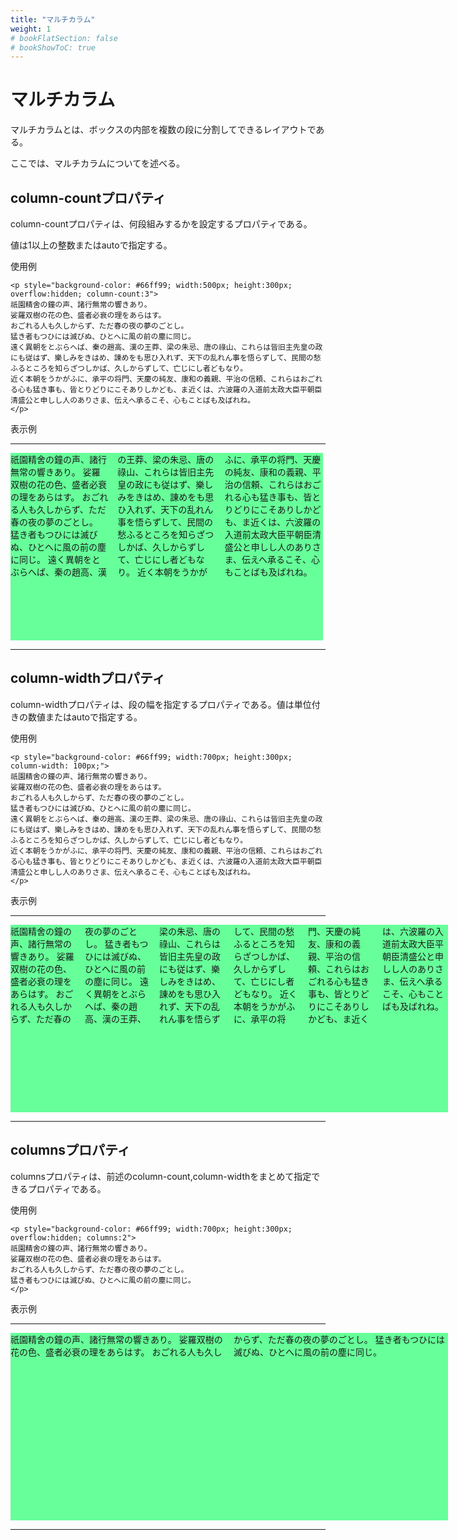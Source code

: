 ```yaml
---
title: "マルチカラム"
weight: 1
# bookFlatSection: false
# bookShowToC: true
---
```


# マルチカラム

マルチカラムとは、ボックスの内部を複数の段に分割してできるレイアウトである。

ここでは、マルチカラムについてを述べる。


## column-countプロパティ

column-countプロパティは、何段組みするかを設定するプロパティである。

値は1以上の整数またはautoで指定する。


使用例

```
<p style="background-color: #66ff99; width:500px; height:300px; overflow:hidden; column-count:3">
祇園精舍の鐘の声、諸行無常の響きあり。
娑羅双樹の花の色、盛者必衰の理をあらはす。
おごれる人も久しからず、ただ春の夜の夢のごとし。
猛き者もつひには滅びぬ、ひとへに風の前の塵に同じ。
遠く異朝をとぶらへば、秦の趙高、漢の王莽、梁の朱忌、唐の祿山、これらは皆旧主先皇の政にも従はず、樂しみをきはめ、諌めをも思ひ入れず、天下の乱れん事を悟らずして、民間の愁ふるところを知らざつしかば、久しからずして、亡じにし者どもなり。
近く本朝をうかがふに、承平の将門、天慶の純友、康和の義親、平治の信頼、これらはおごれる心も猛き事も、皆とりどりにこそありしかども、ま近くは、六波羅の入道前太政大臣平朝臣清盛公と申しし人のありさま、伝えへ承るこそ、心もことばも及ばれね。
</p>
```

表示例

<hr>
<p style="background-color: #66ff99; width:500px; height:300px; overflow:hidden; column-count:3">
祇園精舍の鐘の声、諸行無常の響きあり。
娑羅双樹の花の色、盛者必衰の理をあらはす。
おごれる人も久しからず、ただ春の夜の夢のごとし。
猛き者もつひには滅びぬ、ひとへに風の前の塵に同じ。
遠く異朝をとぶらへば、秦の趙高、漢の王莽、梁の朱忌、唐の祿山、これらは皆旧主先皇の政にも従はず、樂しみをきはめ、諌めをも思ひ入れず、天下の乱れん事を悟らずして、民間の愁ふるところを知らざつしかば、久しからずして、亡じにし者どもなり。
近く本朝をうかがふに、承平の将門、天慶の純友、康和の義親、平治の信頼、これらはおごれる心も猛き事も、皆とりどりにこそありしかども、ま近くは、六波羅の入道前太政大臣平朝臣清盛公と申しし人のありさま、伝えへ承るこそ、心もことばも及ばれね。
</p>
<hr>

## column-widthプロパティ

column-widthプロパティは、段の幅を指定するプロパティである。値は単位付きの数値またはautoで指定する。

使用例

```
<p style="background-color: #66ff99; width:700px; height:300px; column-width: 100px;">
祇園精舍の鐘の声、諸行無常の響きあり。
娑羅双樹の花の色、盛者必衰の理をあらはす。
おごれる人も久しからず、ただ春の夜の夢のごとし。
猛き者もつひには滅びぬ、ひとへに風の前の塵に同じ。
遠く異朝をとぶらへば、秦の趙高、漢の王莽、梁の朱忌、唐の祿山、これらは皆旧主先皇の政にも従はず、樂しみをきはめ、諌めをも思ひ入れず、天下の乱れん事を悟らずして、民間の愁ふるところを知らざつしかば、久しからずして、亡じにし者どもなり。
近く本朝をうかがふに、承平の将門、天慶の純友、康和の義親、平治の信頼、これらはおごれる心も猛き事も、皆とりどりにこそありしかども、ま近くは、六波羅の入道前太政大臣平朝臣清盛公と申しし人のありさま、伝えへ承るこそ、心もことばも及ばれね。
</p>
```

表示例

<hr>
<p style="background-color: #66ff99; width:700px; height:300px; column-width: 100px;">
祇園精舍の鐘の声、諸行無常の響きあり。
娑羅双樹の花の色、盛者必衰の理をあらはす。
おごれる人も久しからず、ただ春の夜の夢のごとし。
猛き者もつひには滅びぬ、ひとへに風の前の塵に同じ。
遠く異朝をとぶらへば、秦の趙高、漢の王莽、梁の朱忌、唐の祿山、これらは皆旧主先皇の政にも従はず、樂しみをきはめ、諌めをも思ひ入れず、天下の乱れん事を悟らずして、民間の愁ふるところを知らざつしかば、久しからずして、亡じにし者どもなり。
近く本朝をうかがふに、承平の将門、天慶の純友、康和の義親、平治の信頼、これらはおごれる心も猛き事も、皆とりどりにこそありしかども、ま近くは、六波羅の入道前太政大臣平朝臣清盛公と申しし人のありさま、伝えへ承るこそ、心もことばも及ばれね。
</p>
<hr>



## columnsプロパティ

columnsプロパティは、前述のcolumn-count,column-widthをまとめて指定できるプロパティである。

使用例

```
<p style="background-color: #66ff99; width:700px; height:300px; overflow:hidden; columns:2">
祇園精舍の鐘の声、諸行無常の響きあり。
娑羅双樹の花の色、盛者必衰の理をあらはす。
おごれる人も久しからず、ただ春の夜の夢のごとし。
猛き者もつひには滅びぬ、ひとへに風の前の塵に同じ。
</p>
```

表示例

<hr>
<p style="background-color: #66ff99; width:700px; height:300px; overflow:hidden; columns:2">
祇園精舍の鐘の声、諸行無常の響きあり。
娑羅双樹の花の色、盛者必衰の理をあらはす。
おごれる人も久しからず、ただ春の夜の夢のごとし。
猛き者もつひには滅びぬ、ひとへに風の前の塵に同じ。
</p>
<hr>

